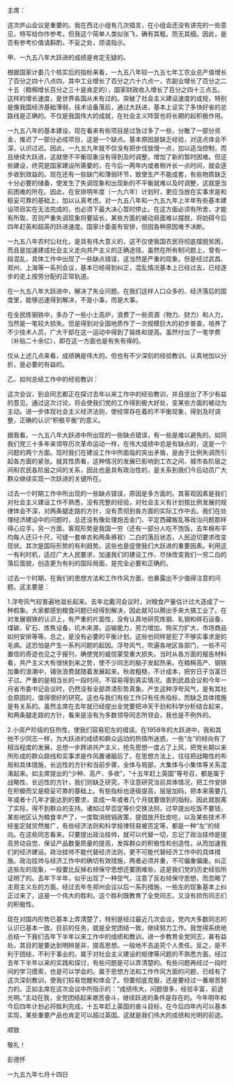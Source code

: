 主席：

这次庐山会议是重要的。我在西北小组有几次插言，在小组会还没有讲完的一些意见，特写给你作参考。但我这个简单人类似张飞，确有其粗，而无其细。因此，是否有参考价值请斟酌。不妥之处，烦请指示。

甲、一九五八年大跃进的成绩是肯定无疑的。

根据国家计委几个核实后的指标来看，一九五八年较一九五七年工农业总产值增长了百分之四十八点四，其中工业增长了百分之六十六点一，农副业增长了百分之二十五（粮棉增长百分之三十是肯定的），国家财政收入增长了百分之四十三点五。这样的增长速度，是世界各国从未有过的。突破了社会主义建设速度的成规，特别是像我国经济基础薄弱，技术设备落后，通过大跃进，基本上证实了多快好省的总路线是正确的。不仅是我国伟大的成就，在社会主义阵营也将长期的起积极作用。

一九五八年的基本建设，现在看来有些项目是过急过多了一些，分散了一部分资金，推迟了一部分必成项目，这是一个缺点。基本原因是缺乏经验，对这点体会不深，认识过迟。因此，一九五九年就不仅没有把步伐放慢一点，加以适当控制，而且继续大跃进，这就使不平衡现象没有得到及时调整，增加了新的暂时困难。但这些建设，终究是国家建设所需要的，在今后一两年内或者稍许长一点时间，就会逐步收到效益的。现在还有一些缺门和薄弱环节，致使生产不能成套，有些物质缺乏十分必要的储备，使发生了失调现象和出现新的不平衡就难以及时调整，这就是当前困难的所在。因此，在安排明年度（一九六年）计划时，更应当放在实事求是和稳妥可靠的基础上，加以认真考虑。对一九五八年和一九五九年上半年有些基本建设项目实在无法完成的，也必须下最大决心暂时停止。在这方面必须有所舍，才能有所取，否则严重失调现象将要延长，某些方面的被动局面难以摆脱，将妨碍今后四年赶英和超英的跃进速度。国家计委虽有安排，但因各种原因难予决断。

一九五八年农村公社化，是具有伟大意义的，这不仅使我国农民将彻底摆脱贫困，而且是加速建成社会主义走向共产主义的正确途径。虽然在所有制问题上，曾有一段混乱，具体工作中出现了一些缺点错误，这当然是严重的现象。但是经过武昌、郑州、上海等一系列会议，基本已经得到纠正，混乱情况基本上已经过去，已经逐步的走上按劳分配的正常轨道。

在一九五八年大跃进中，解决了失业问题。在我们这样人口众多的、经济落后的国度里，能够迅速得到解决，不是小事，而是大事。

在全民炼钢铁中，多办了一些小土高炉，浪费了一些资源（物力、财力）和人力，当然是一笔较大损失。但是得到对全国地质作了一次规模巨大的初步普查，培养了不少技术人员，广大干部在这一运动中得到了锻炼和提高。虽然付出了一笔学费（补贴二十余亿），即在这一方面也是有失有得的。

仅从上述几点来看，成绩确是伟大的。但也有不少深刻的经验教训。认真地加以分折，是必要的有益的。

乙、如何总结工作中的经验教训：

这次会议，到会同志都正在探讨去年以来工作中的经验教训，并且提出了不少有益的意见。通过这次讨论，将会使我们党的工作得到极大好处，变某些方面的被动为主动。进一步体现社会主义经济法则，使经常存在着的不平衡现象，得到及时调整，正确的认识“积极平衡”的意义。

据我看，一九五八年大跃进中所出现的一些缺点错误，有一些是难以避免的。如同我们党三十多年来领导历次革命运动一样，在伟大成绩中总是有缺点的，这是一个问题的两个方面。现时我们在建设工作中所面临的突出矛盾，是由于比例失调而引起各方面的紧张。就其性质看，这种情况的发展已影响到工农之间、城市各阶层之间和农民各阶层之间的关系，因此也是具有政治性的，是关系到我们今后动员广大群众继续实现一次跃进的关键所在。

过去一个时期工作中所出现的一些缺点错误，原因是多方面的。其客观因素是我们对社会主义建设工作不熟悉，没有完整的经验，对社会主义有计划按比例发展的规律体会不深，对两条腿走路的方针，没有贯彻到各方面的实际工作中去。我们在处理经济建设中的问题时，总还没有像处理炮击金门、平定西藏叛乱等政治问题那样得心应手。另一方面，客观形势是我国一穷（还有一部分人吃不饱饭，去年棉布平均每人还只十尺，可缝一套单衣和两条裤衩）二白的落后状态，人民迫切要求改变现状。其次是国际形势的有利趋势。这些也是促使我们大跃进的重要因素。利用这一有利时机，适应广大人民要求，加速我们的建设工作，尽快改变我们一穷二白的落后面貌，创造更为有利的国际局面，是完全必要和正确的。

过去一个时期，在我们的思想方法和工作作风方面，也暴露出不少值得注意的问题。这主要是：

1.浮夸风气较普遍地滋长起来。去年北戴河会议时，对粮食产量估计过大造成了一种假象。大家都感到粮食问题已经得到解决，因此就可以腾出手来大搞工业了。在对发展钢铁的认识上，有严重的片面性，没有认真地研究炼钢、轧钢和碎石设备，煤碳、矿石、炼焦设备，坑木来源，运输能力，劳力增加，购买力扩大，市场商品如何安排等等。总之，是没有必要的平衡计划。这些也同样是犯了不够实事求是的毛病。这恐怕是产生一系列问题的起因。浮夸风气，吹遍各地区各部门，一些不可置信的奇迹也见之于报刊，确使党的威信蒙受重大损失。当时从各方面的报告材料看，共产主义大有很快到来之势，使不少同志的脑子发起热来。在粮棉高产、钢铁加番的浪潮中，铺张浪费就随着发展起来。秋收粗糙，不计成本，把穷日子当富日子过。严重的是相当长的一段时间，不容易得到真实情况。直到武昌会议和今年一月省市委书记会议时，仍然没有全部弄清形势真象。产生这种浮夸风气，是有其社会原因的，值得很好的研究。这也与我们有些工作只有任务指标，而缺乏具体措施是有关系的。虽然主席在去年就已经提出全党要把冲天干劲和科学分析结合起来，和两条腿走路的方针，看来是没有为多数领导同志所领会，我也是不例外的。

2.小资产阶级的狂热性，使我们容易犯左的错误。在1958年的大跃进中，我和其他不少同志一样，为大跃进的成绩和群众运动的热情所迷惑，一些“左”的倾向有了相当程度的发展，总想一步跨进共产主义，抢先思想一度占了上风，把党长期以来所形成的群众路线和实事求是作风置诸脑后了。在思想方法上，往往把战略性的布局和具体措施，长远性的方针和当前步骤，全体与局部，大集体与小集体等关系混淆起来。如主席提出的“少种、高产、多收”，“十五年赶上英国”等号召，都是属于战略性、长远性的方针，我们则缺乏研究，不注意研究当前具体情况，把工作安排在积极而又是稳妥可靠的基础上。有些指标也逐级提高，层层加码，把本来需要几年或者十几年才能达到的要求，变成一年或者几个月就要做到的指标。因此就脱离了实际，得不到群众的支持。诸如过早否定等价交换法则，过早提出吃饭不要钱，某些地区认为粮食丰产了，一度取消统销政策，提倡放开肚皮吃，以及某些技术不经鉴定就贸然推广，有些经济法则和科学规律轻易被否定等，都是一种“左”的倾向。在这些同志看来，只要提出政治挂帅，就可以代替一切，忘记了政治挂帅是提高劳动自觉、保证产品数量质量的提高，发挥群众的积极性和创造性，从而加速我们的经济建设。政治挂帅不能代替经济法则，更不可能代替经济工作中的具体措施。政治挂帅与经济工作中的确切有效措施，两者必须并重，不可偏重偏废。纠正这些左的现象，一般要比反掉右倾保守思想还要困难些，这是我们党的历史经验所证明了的。去年下半年，似乎出现了一种空气，注意了反右倾保守思想，而忽略了主观主义左的方面。经过去年冬郑州会议以后一系列措施，一些左的现象基本上纠正过来了，这是一个伟大的胜利。这个胜利既教育了全党同志，又没有损伤同志们的积极性。

现在对国内形势已基本上弄清楚了，特别是经过最近几次会议，党内大多数同志的认识已基本一致。目前的任务，就是全党团结一致，继续努力工作。我觉得系统地总结一下我们去年下半年以来工作中的成绩和教训，进一步教育全党同志，甚有益处。其目的是要达到明辨是非，提高思想。一般地不去追究个人责任。反之，是不利于团结，不利于事业的。属于对社会主义建设的规律等问题的不熟悉方面，经过去年下半年以来的实践和探讨，有些问题是可以弄清楚的。有些问题再经过一段时间的学习摸索，也是可以学会的。属于思想方法和工作作风方面的问题，已经有了这次深刻教训，使我们较易觉醒和体会了。但要彻底克服，还是要经过一番艰苦努力的。正如主席在这次会议中所指示的：“成绩伟大，问题很多，经验丰富，前途光明。”主动在我，全党团结起来艰苦奋斗，继续跃进的条件是存在的。今年明年和今后四年计划必将胜利完成，十五年赶上英国的奋斗目标，在今后四年内可以基本实现，某些重要产品也肯定可以超过英国。这就是我们伟大的成绩和光明的前途。

顺致

敬礼！

彭德怀

一九五九年七月十四日